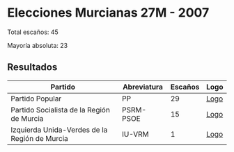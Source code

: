 # Elecciones Murcianas 27M - 2007

Total escaños: 45

Mayoría absoluta: 23

## Resultados

| Partido | Abreviatura | Escaños | Logo |
| - | - | - | - |
| Partido Popular | PP | 29 | [Logo](https://github.com/playzzz/Pactos/blob/master/Logos/PP.jpg?raw=true)
| Partido Socialista de la Región de Murcia | PSRM-PSOE | 15 | [Logo](https://github.com/playzzz/Pactos/blob/master/Logos/PSOE.jpg?raw=true)
| Izquierda Unida-Verdes de la Región de Murcia | IU-VRM | 1 | [Logo](https://github.com/playzzz/Pactos/blob/master/Logos/IU.jpg?raw=true)

